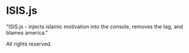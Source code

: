 ISIS.js
=======

"ISIS.js - injects islamic motivation into the console, removes the <head> tag, and blames america."

All rights reserved.


